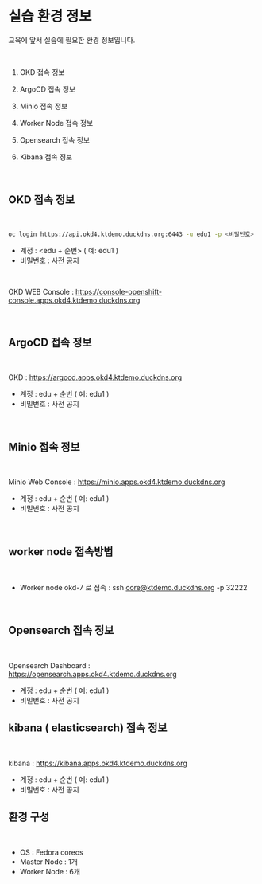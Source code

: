 # 실습 환경 정보 

교육에 앞서 실습에 필요한 환경 정보입니다.   

<br/>


1. OKD 접속 정보

2. ArgoCD 접속 정보

3. Minio 접속 정보

4. Worker Node 접속 정보

5. Opensearch 접속 정보

6. Kibana 접속 정보



<br/>


## OKD 접속 정보
 
<br/>

```bash
oc login https://api.okd4.ktdemo.duckdns.org:6443 -u edu1 -p <비밀번호> --insecure-skip-tls-verify
```  

- 계정 : <edu + 순번>  ( 예: edu1 )
- 비밀번호 : 사전 공지    

<br/>

OKD WEB Console : https://console-openshift-console.apps.okd4.ktdemo.duckdns.org  


<br/>


## ArgoCD 접속 정보
 
<br/>


OKD : https://argocd.apps.okd4.ktdemo.duckdns.org   


- 계정 : edu + 순번  ( 예: edu1 )
- 비밀번호 : 사전 공지  

<br/>


## Minio 접속 정보
 
<br/>


Minio Web Console : https://minio.apps.okd4.ktdemo.duckdns.org   


- 계정 : edu + 순번  ( 예: edu1 )
- 비밀번호 : 사전 공지  

<br/>


## worker node 접속방법
 
<br/>

- Worker node okd-7 로 접속 : ssh core@ktdemo.duckdns.org -p 32222  


<br/>

## Opensearch 접속 정보
 
<br/>


Opensearch Dashboard : https://opensearch.apps.okd4.ktdemo.duckdns.org   


- 계정 : edu + 순번  ( 예: edu1 )
- 비밀번호 : 사전 공지  



## kibana ( elasticsearch) 접속 정보
 
<br/>


kibana : https://kibana.apps.okd4.ktdemo.duckdns.org   


- 계정 : edu + 순번  ( 예: edu1 )
- 비밀번호 : 사전 공지  


## 환경 구성

<br/>

- OS : Fedora coreos 
- Master Node : 1개
- Worker Node : 6개


<br/>

